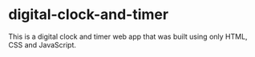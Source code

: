 # digital-clock-and-timer
This is a digital clock and timer web app that was built using only HTML, CSS and JavaScript.
